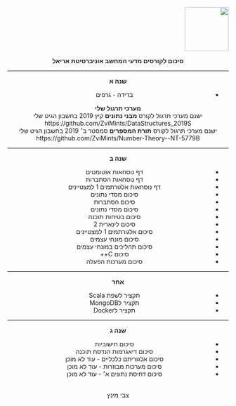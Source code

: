 <div style="direction: rtl; text-align: right">

<img src="https://media.licdn.com/dms/image/C4D0BAQGD7npMPoXymw/company-logo_200_200/0?e=2159024400&v=beta&t=TZ8Ub3U2jCZgA1_kAx6SE8jmAcSJkbiZAuN6Kn1_lW0" height="100px"> <br>
<center>
<b>סיכום לקורסים מדעי המחשב אוניברסיטת אריאל</b> 
  <hr>
  <b>שנה א</b>
  <ul>
  <li>בדידה - גרפים</li>
</ul>
  <b>מערכי תרגול שלי</b> <br>
  ישנם מערכי תרגול לקורס <b>מבני נתונים</b> קיץ 2019 בחשבון הגיט שלי <br>
  https://github.com/ZviMints/DataStructures_2019S <br>
  ישנם מערכי תרגול לקורס <b>תורת המספרים</b> סמסטר ב׳ 2019 בחשבון הגיט שלי <br>
https://github.com/ZviMints/Number-Theory--NT-5779B
  <hr>
  <b>שנה ב</b>
<ul>
  <li>דף נוסחאות אוטומטים</li>
  <li>דף נוסחאות הסתברות</li>
  <li>דף נוסחאות אלגורתמים 1 למצטיינים</li>
  <li>סיכום מסדי נתונים</li>
  <li>סיכום הסתברות</li>
  <li>סיכום מסדי נתונים</li>
  <li>סיכום בטיחות תוכנה</li>
  <li>סיכום לינארית 2</li>
  <li>סיכום אלגורתמים 1 למצטיינים</li>
  <li>סיכום מונחי עצמים</li>
  <li>סיכום תהליכים במונחי עצמים</li>
  <li>סיכום C++</li>
  <li>סיכום מערכות הפעלה</li>
</ul>  
<hr>
  <b>אחר</b>
<ul>
  <li>תקציר לשפת Scala</li>
  <li>תקציר לMongoDB</li>
    <li>תקציר לDocker</li>

</ul>
  <hr>
  <b>שנה ג</b>
<ul>
   <li>סיכום חישוביות</li>
   <li>סיכום דיאגרמות הנדסת תוכנה</li>
  <li>סיכום אלגוריתם כלכליים - עוד לא מוכן</li>
  <li>סיכום מערכות מבוזרות - עוד לא מוכן</li>
    <li>סיכום דחיסת נתונים א׳ - עוד לא מוכן </li>

  </ul>
 <br>
 צבי מינץ
</div>

